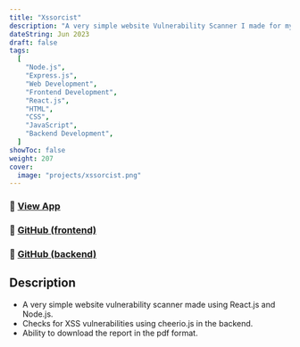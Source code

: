 ```yaml
---
title: "Xssorcist"
description: "A very simple website Vulnerability Scanner I made for my information security class."
dateString: Jun 2023
draft: false
tags:
  [
    "Node.js",
    "Express.js",
    "Web Development",
    "Frontend Development",
    "React.js",
    "HTML",
    "CSS",
    "JavaScript",
    "Backend Development",
  ]
showToc: false
weight: 207
cover:
  image: "projects/xssorcist.png"
---
```


### 🔗 [View App](https://xssorcist.vercel.app/)

### 🔗 [GitHub (frontend)](https://github.com/harshalranjhani/xssorcist)

### 🔗 [GitHub (backend)](https://github.com/harshalranjhani/Xssorcist-backend)

## Description

- A very simple website vulnerability scanner made using React.js and Node.js.
- Checks for XSS vulnerabilities using cheerio.js in the backend.
- Ability to download the report in the pdf format.
